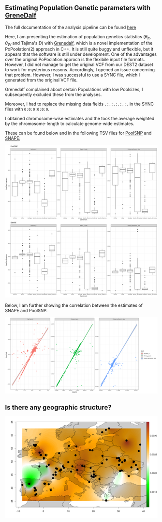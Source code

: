 ## Estimating Population Genetic parameters with [GreneDalf](https://github.com/lczech/grenedalf)

The full documentation of the analysis pipeline can be found [here](shell/main.sh)

Here, I am presenting the estimation of population genetics statistics ($\theta_{\pi}$, $\theta_W$ and Tajima's _D_) with [Grenedalf](https://github.com/lczech/grenedalf), which is a novel implementation of the PoPoolation(2) approach in C++. It is still quite buggy and unflexible, but it appears that the software is still under development. One of the advantages over the original PoPoolation approch is the flexibile input file formats. However, I did not manage to get the original VCF from our DEST2 dataset to work for mysterious reasons. Accordingly, I opened an issue concerning that problem. However, I was successful to use a SYNC file, which I generated from the original VCF file. 

Grenedalf complained about certain Populations with low Poolsizes, I subsequently excluded these from the analyses.

Moreover, I had to replace the missing data fields `.:.:.:.:.:.` in the SYNC files with `0:0:0:0:0:0`.

I obtained chromosome-wise estimates and the took the average weighted by the chromosome-length to calculate genome-wide estimates.

These can be found below and in the following TSV files for [PoolSNP](results/Grenedalf_poolsnp.summary) and [SNAPE](results/Grenedalf_snape.summary);

![Grenedalf.png](results/Grenedalf.png)

Below, I am further showing the correlation between the estimates of SNAPE and PoolSNP.

![Grenedalf_corr.png](results/Grenedalf_corr.png)

## Is there any geographic structure?

![Grenedalf_pi](results/Grenedalf_poolsnp.pi.png)